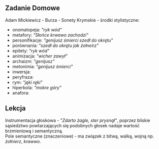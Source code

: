 ## Zadanie Domowe
Adam Mickiewicz - Burza - Sonety Krymskie - środki stylistyczne:
* onomatopeja: *"ryk wód"*
* metafory: *"Słońce krwawo zachodzi"*
* personifikacje: *"genijusz śmierci szedł do okrętu"*
* porównania: *"szedł do okrętu jak żołneirz"*
* epitety: *"ryk wód"*
* animizacja: *"wicher zawył"*
* archaizm: *"genijusz"*
* metonimia: *"genijusz śmierci"*
* inwersja:
* peryfraza:
* rym: *"jęki ręki"*
* hiperbola: *"mokre góry"*
* anafora:

## Lekcja
  Instrumentacja głoskowa - *"Zdarto żagle, ster prysnął"*, poprzez bliskie sąsiedztwo powtarzających się podobnych głosek nadaje wartość brzmieniową i semantyczną.  
  Pole semantyczne (znaczeniowe) - ma związek z bitwą, walką, wojną np. *żołnierz*, *krawwo*.
